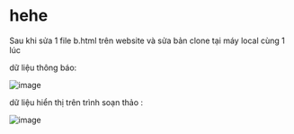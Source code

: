 <h1> hehe</h1>
Sau khi sửa 1 file b.html trên website và sửa bản clone tại máy local cùng 1 lúc

dữ liệu thông báo: 

![image](https://github.com/user-attachments/assets/f5fc3964-c5d6-4ea8-a6a6-e0713ba276f9)

dữ liệu hiển thị trên trình soạn thảo :

![image](https://github.com/user-attachments/assets/a5ae47a0-ee22-4406-bf0e-3b265052b275)


